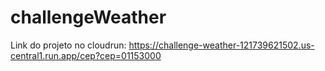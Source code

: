 # challengeWeather


Link do projeto no cloudrun:
https://challenge-weather-121739621502.us-central1.run.app/cep?cep=01153000